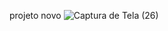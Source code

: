 projeto novo
![Captura de Tela (26)](https://user-images.githubusercontent.com/100739972/236693407-5802e870-6dd0-48f6-8e79-ce6e7ebbb5a7.jpg)
